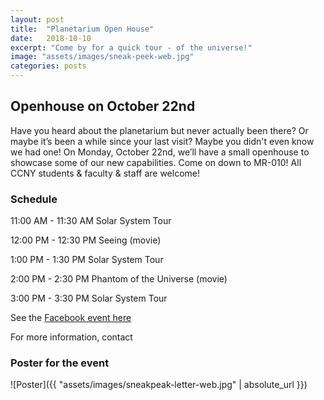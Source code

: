 ```yaml
---
layout: post
title:  "Planetarium Open House"
date:   2018-10-10
excerpt: "Come by for a quick tour - of the universe!"
image: "assets/images/sneak-peek-web.jpg"
categories: posts
---
```


## Openhouse on October 22nd

Have you heard about the planetarium but never actually been there? Or maybe it’s been a while since your last visit? Maybe you didn't even know we had one! On Monday, October 22nd, we’ll have a small openhouse to showcase some of our new capabilities. Come on down to MR-010! All CCNY students & faculty & staff are welcome!

### Schedule

11:00 AM - 11:30 AM
Solar System Tour

12:00 PM - 12:30 PM
Seeing (movie)

1:00 PM - 1:30 PM
Solar System Tour

2:00 PM - 2:30 PM
Phantom of the Universe (movie)

3:00 PM - 3:30 PM
Solar System Tour

See the [Facebook event here](https://www.facebook.com/events/2215806531994154/)

For more information, contact

<script type="text/javascript">
  emailE = 'ccny.cuny.edu'
  emailE = ('planetarium' + '@' + emailE)
  document.write('<A href="mailto:' + emailE + '">' + emailE + '</a>')
</script>


### Poster for the event

![Poster]({{ "assets/images/sneakpeak-letter-web.jpg" | absolute_url }})
